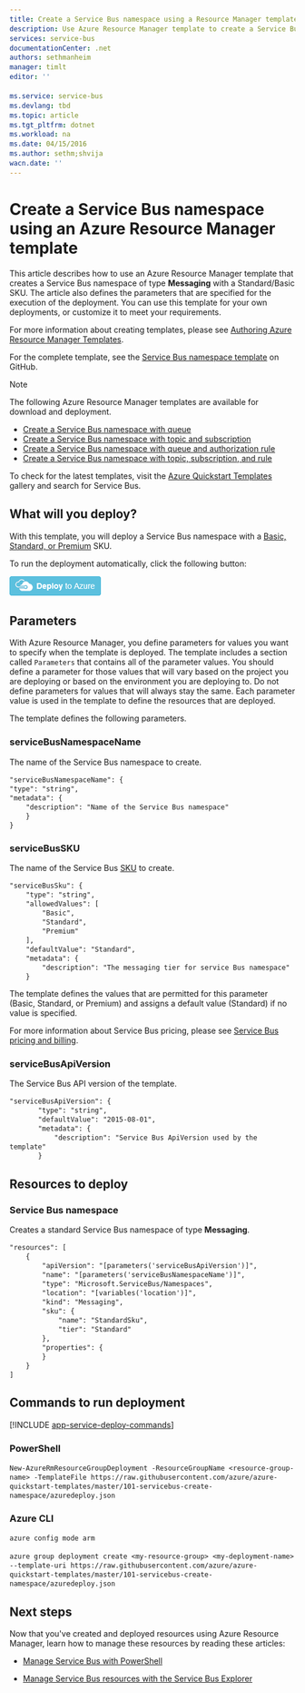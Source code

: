 ```yaml
---
title: Create a Service Bus namespace using a Resource Manager template | Azure
description: Use Azure Resource Manager template to create a Service Bus namespace
services: service-bus
documentationCenter: .net
authors: sethmanheim
manager: timlt
editor: ''

ms.service: service-bus
ms.devlang: tbd
ms.topic: article
ms.tgt_pltfrm: dotnet
ms.workload: na
ms.date: 04/15/2016
ms.author: sethm;shvija
wacn.date: ''
---
```


# Create a Service Bus namespace using an Azure Resource Manager template
This article describes how to use an Azure Resource Manager template that creates a Service Bus namespace of type **Messaging** with a Standard/Basic SKU. The article also defines the parameters that are specified for the execution of the deployment. You can use this template for your own deployments, or customize it to meet your requirements.

For more information about creating templates, please see [Authoring Azure Resource Manager Templates][].

For the complete template, see the [Service Bus namespace template][] on GitHub.

>[!NOTE]
> The following Azure Resource Manager templates are available for download and deployment. 
>
> - [Create a Service Bus namespace with queue](./service-bus-resource-manager-namespace-queue.md)
> - [Create a Service Bus namespace with topic and subscription](./service-bus-resource-manager-namespace-topic.md)
> - [Create a Service Bus namespace with queue and authorization rule](./service-bus-resource-manager-namespace-auth-rule.md)
> - [Create a Service Bus namespace with topic, subscription, and rule](./service-bus-resource-manager-namespace-topic-with-rule.md)
>
>To check for the latest templates, visit the [Azure Quickstart Templates][] gallery and search for Service Bus.

## What will you deploy?

With this template, you will deploy a Service Bus namespace with a [Basic, Standard, or Premium](https://www.azure.cn/pricing/details/messaging/) SKU.

To run the deployment automatically, click the following button:

[![Deploy to Azure](./media/service-bus-resource-manager-namespace/deploybutton.png)](https://portal.azure.com/#create/Microsoft.Template/uri/https%3A%2F%2Fraw.githubusercontent.com%2FAzure%2Fazure-quickstart-templates%2Fmaster%2F101-servicebus-create-namespace%2Fazuredeploy.json)

## Parameters

With Azure Resource Manager, you define parameters for values you want to specify when the template is deployed. The template includes a section called `Parameters` that contains all of the parameter values. You should define a parameter for those values that will vary based on the project you are deploying or based on the environment you are deploying to. Do not define parameters for values that will always stay the same. Each parameter value is used in the template to define the resources that are deployed.

The template defines the following parameters.

### serviceBusNamespaceName

The name of the Service Bus namespace to create.

```
"serviceBusNamespaceName": {
"type": "string",
"metadata": { 
    "description": "Name of the Service Bus namespace" 
    }
}
```

### serviceBusSKU

The name of the Service Bus [SKU](https://www.azure.cn/pricing/details/messaging/) to create.

```
"serviceBusSku": { 
    "type": "string", 
    "allowedValues": [ 
        "Basic", 
        "Standard",
        "Premium" 
    ], 
    "defaultValue": "Standard", 
    "metadata": { 
        "description": "The messaging tier for service Bus namespace" 
    } 

```

The template defines the values that are permitted for this parameter (Basic, Standard, or Premium) and assigns a default value (Standard) if no value is specified.

For more information about Service Bus pricing, please see [Service Bus pricing and billing][].

### serviceBusApiVersion

The Service Bus API version of the template.

```
"serviceBusApiVersion": { 
       "type": "string", 
       "defaultValue": "2015-08-01", 
       "metadata": { 
           "description": "Service Bus ApiVersion used by the template" 
       } 
```

## Resources to deploy

### Service Bus namespace

Creates a standard Service Bus namespace of type **Messaging**.

```
"resources": [
    {
        "apiVersion": "[parameters('serviceBusApiVersion')]",
        "name": "[parameters('serviceBusNamespaceName')]",
        "type": "Microsoft.ServiceBus/Namespaces",
        "location": "[variables('location')]",
        "kind": "Messaging",
        "sku": {
            "name": "StandardSku",
            "tier": "Standard"
        },
        "properties": {
        }
    }
]
```

## Commands to run deployment

[!INCLUDE [app-service-deploy-commands](../../includes/app-service-deploy-commands.md)]

### PowerShell

```
New-AzureRmResourceGroupDeployment -ResourceGroupName <resource-group-name> -TemplateFile https://raw.githubusercontent.com/azure/azure-quickstart-templates/master/101-servicebus-create-namespace/azuredeploy.json
```

### Azure CLI

```
azure config mode arm

azure group deployment create <my-resource-group> <my-deployment-name> --template-uri https://raw.githubusercontent.com/azure/azure-quickstart-templates/master/101-servicebus-create-namespace/azuredeploy.json
```

## Next steps
Now that you've created and deployed resources using Azure Resource Manager, learn how to manage these resources by reading these articles:

- [Manage Service Bus with PowerShell](https://docs.microsoft.com/en-us/powershell/resourcemanager/azurerm.servicebus/v0.0.2/azurerm.servicebus/)
- [Manage Service Bus resources with the Service Bus Explorer](https://code.msdn.microsoft.com/Service-Bus-Explorer-f2abca5a)

  [Authoring Azure Resource Manager Templates]: ../azure-resource-manager/resource-group-authoring-templates.md
  [Service Bus namespace template]: https://github.com/Azure/azure-quickstart-templates/blob/master/101-servicebus-create-namespace/
  [Azure Quickstart Templates]: https://azure.microsoft.com/documentation/templates/
  [Service Bus pricing and billing]: ./service-bus-pricing-billing.md
  [Using Azure PowerShell with Azure Resource Manager]: ../azure-resource-manager/powershell-azure-resource-manager.md
  [Using the Azure CLI for Mac, Linux, and Windows with Azure Resource Management]: ../azure-resource-manager/xplat-cli-azure-resource-manager.md